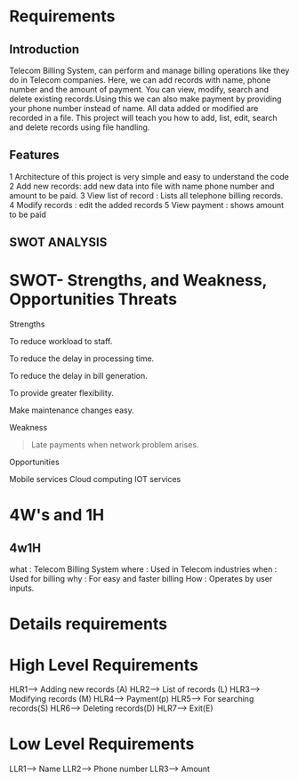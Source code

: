 # Requirements

## Introduction
Telecom Billing System, can perform and manage billing operations like they do in Telecom companies. Here, we can add records with name, phone number and the amount of payment. You can view, modify, search and delete existing records.Using this we can also make payment by providing your phone number instead of name. All data added or modified are recorded in a file. This project will teach you how to add, list, edit, search and delete records using file handling.

## Features
1 Architecture of this project is very simple and easy to understand the code
2 Add new records: add new data into file with name phone number and amount to be paid.
3 View list of record : Lists all telephone billing records.
4 Modify records : edit the added records
5 View payment : shows amount to be paid

## SWOT ANALYSIS
# SWOT- Strengths, and Weakness, Opportunities Threats
Strengths

 To reduce workload to staff.

 To reduce the delay in processing time.

 To reduce the delay in bill generation.

 To provide greater flexibility.
 
 Make maintenance changes easy.

Weakness
> Late payments when network problem arises.

Opportunities

Mobile services
Cloud computing
IOT services

# 4W's and 1H

## 4w1H

what : Telecom Billing System
where : Used in Telecom industries
when : Used for billing
why : For easy and faster billing
How : Operates by user inputs.

# Details requirements

# High Level Requirements

HLR1--> Adding new records (A)
HLR2--> List of records (L)
HLR3--> Modifying records (M)
HLR4--> Payment(p)
HLR5--> For searching records(S)
HLR6--> Deleting records(D)
HLR7--> Exit(E)

# Low Level Requirements

LLR1--> Name 
LLR2--> Phone number
LLR3--> Amount
